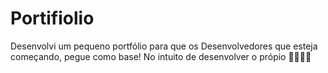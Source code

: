 # Portifiolio
Desenvolvi um pequeno portfólio para que os Desenvolvedores que esteja começando, pegue como base! No intuito de desenvolver o própio 🚀👨‍💻👨‍
